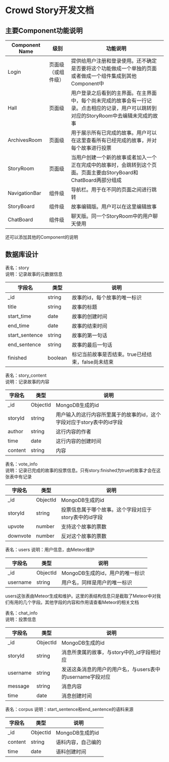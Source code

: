 # Crowd Story开发文档

## 主要Component功能说明

| Component Name | 级别 | 功能说明 |
|----------------|------|---------|
| Login | 页面级（或组件级） | 提供给用户注册和登录使用。还不确定是否要将这个功能做成一个单独的页面或者做成一个组件集成到其他Component中 |
| Hall | 页面级 | 用户登录之后看到的主界面。在主界面中，每个尚未完成的故事会有一行记录。点击相应的记录，用户可以跳转到对应的StoryRoom中去编辑未完成的故事 |
| ArchivesRoom | 页面级 | 用于展示所有已完成的故事。用户可以在这里查看所有已经完成的故事，并对每个故事进行投票 |
| StoryRoom | 页面级 | 当用户创建一个新的故事或者加入一个正在完成中的故事时，会跳转到这个页面。页面主要由StoryBoard和ChatBoard两部分组成  |
| NavigationBar | 组件级 | 导航栏。用于在不同的页面之间进行跳转 |
| StoryBoard | 组件级 | 故事编辑版。用户可以在这里编辑故事 |
| ChatBoard | 组件级 | 聊天版。同一个StoryRoom中的用户聊天使用 |

还可以添加其他的Component的说明


## 数据库设计

表名：story  
说明：记录故事的元数据信息

| 字段名 | 类型 | 说明 |
|-------|-----|------|
| _id | string | 故事的id，每个故事的唯一标识 |
| title | string | 故事的标题 |
| start_time | date | 故事的创建时间 |
| end_time | date | 故事的结束时间 |
| start_sentence | string | 故事的第一句话 |
| end_sentence | string | 故事的最后一句话 |
| finished | boolean | 标记当前故事是否结束。true已经结束，false尚未结束 |

表名：story_content  
说明：记录故事的内容

| 字段名 | 类型 | 说明 |
|-------|-----|------|
| _id | ObjectId | MongoDB生成的id |
| storyId | string | 用户输入的这行内容所里属于的故事的id，这个字段对应于story表中的id字段 |
| author | string | 这行内容的作者 |
| time | date | 这行内容的创建时间 |
| content | string | 内容 |

表名：vote_info  
说明：记录已完成的故事的投票信息。只有story.finished为true的故事才会在这张表中有记录

| 字段名 | 类型 | 说明 |
|-------|-----|------|
| _id | ObjectId | MongoDB生成的id |
| storyId | string | 投票信息属于哪个故事。这个字段对应于story表中的id字段 |
| upvote | number | 支持这个故事的票数 |
| downvote | number | 反对这个故事的票数 |

表名：users
说明：用户信息，由Meteor维护

| 字段名 | 类型 | 说明 |
|-------|-----|------|
| _id | ObjectId | MongoDB生成的id，用户的唯一标识 |
| username | string | 用户名，同样是用户的唯一标识 |
users这张表由Meteor生成和维护。这里的表结构信息只是截取了Meteor中对我们有用的几个字段。其他字段的内容和作用请查看Meteor的相关文档

表名：chat_info  
说明：投票信息

| 字段名 | 类型 | 说明 |
|-------|-----|------|
| _id | ObjectId | MongoDB生成的id |
| storyId | string | 消息所隶属的故事，与story中的_id字段相对应 |
| username | string | 发送这条消息的用户的用户名，与users表中的username字段对应 |
| message | string | 消息内容 |
| time | date | 消息创建时间 |

表名：corpus
说明：start_sentence和end_sentence的语料来源

| 字段名 | 类型 | 说明 |
|-------|-----|------|
| _id | ObjectId | MongoDB生成的id |
| content | string | 语料内容，自己编的 |
| time | date | 语料创建时间 |